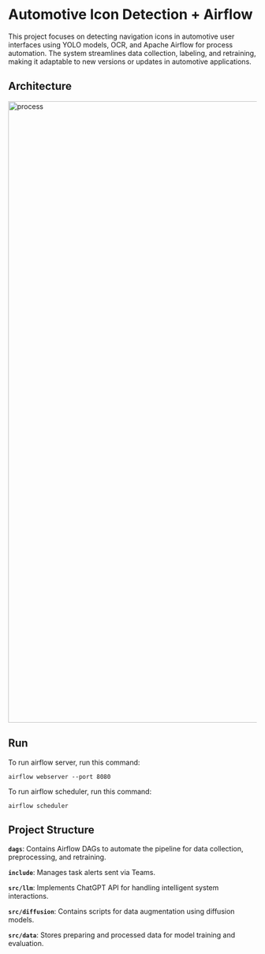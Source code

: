 # Automotive Icon Detection + Airflow
This project focuses on detecting navigation icons in automotive user interfaces using YOLO models, OCR, and Apache Airflow for process automation. The system streamlines data collection, labeling, and retraining, making it adaptable to new versions or updates in automotive applications.

## Architecture
<img width="1260" alt="process" src="https://github.com/user-attachments/assets/a986a2d4-0828-47c3-81f5-36762516d78b">

## **Run**

To run airflow server, run this command:

```
airflow webserver --port 8080
```

To run airflow scheduler, run this command:
```
airflow scheduler
```


## **Project Structure**
**`dags`**: Contains Airflow DAGs to automate the pipeline for data collection, preprocessing, and retraining.

**`include`**: Manages task alerts sent via Teams.

**`src/llm`**: Implements ChatGPT API for handling intelligent system interactions.

**`src/diffusion`**: Contains scripts for data augmentation using diffusion models.

**`src/data`**: Stores preparing and processed data for model training and evaluation.
